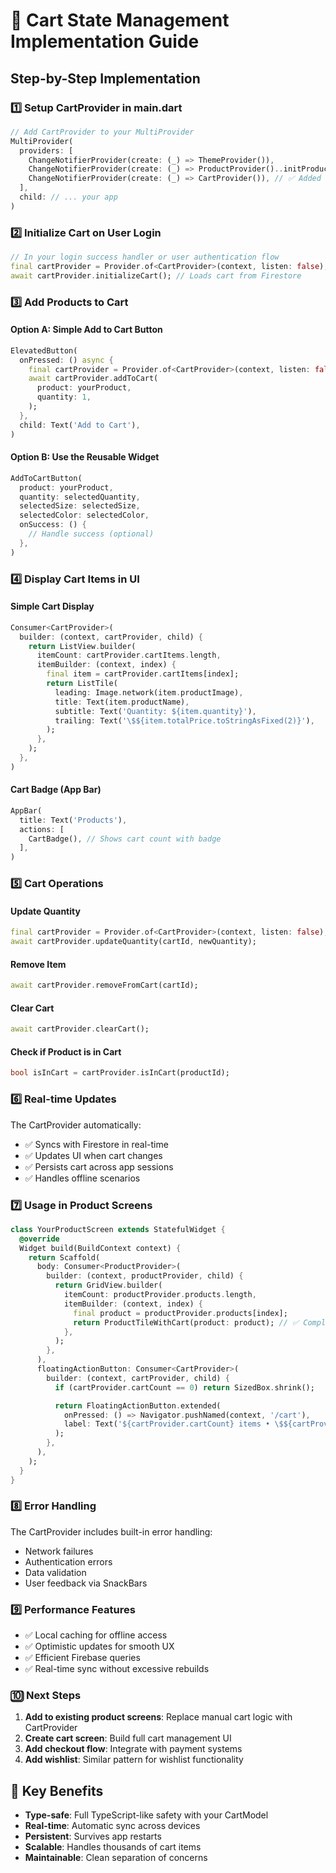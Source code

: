 # 🛒 Cart State Management Implementation Guide

## Step-by-Step Implementation

### 1️⃣ **Setup CartProvider in main.dart**

```dart
// Add CartProvider to your MultiProvider
MultiProvider(
  providers: [
    ChangeNotifierProvider(create: (_) => ThemeProvider()),
    ChangeNotifierProvider(create: (_) => ProductProvider()..initProductsStream()),
    ChangeNotifierProvider(create: (_) => CartProvider()), // ✅ Added
  ],
  child: // ... your app
)
```

### 2️⃣ **Initialize Cart on User Login**

```dart
// In your login success handler or user authentication flow
final cartProvider = Provider.of<CartProvider>(context, listen: false);
await cartProvider.initializeCart(); // Loads cart from Firestore
```

### 3️⃣ **Add Products to Cart**

#### Option A: Simple Add to Cart Button

```dart
ElevatedButton(
  onPressed: () async {
    final cartProvider = Provider.of<CartProvider>(context, listen: false);
    await cartProvider.addToCart(
      product: yourProduct,
      quantity: 1,
    );
  },
  child: Text('Add to Cart'),
)
```

#### Option B: Use the Reusable Widget

```dart
AddToCartButton(
  product: yourProduct,
  quantity: selectedQuantity,
  selectedSize: selectedSize,
  selectedColor: selectedColor,
  onSuccess: () {
    // Handle success (optional)
  },
)
```

### 4️⃣ **Display Cart Items in UI**

#### Simple Cart Display

```dart
Consumer<CartProvider>(
  builder: (context, cartProvider, child) {
    return ListView.builder(
      itemCount: cartProvider.cartItems.length,
      itemBuilder: (context, index) {
        final item = cartProvider.cartItems[index];
        return ListTile(
          leading: Image.network(item.productImage),
          title: Text(item.productName),
          subtitle: Text('Quantity: ${item.quantity}'),
          trailing: Text('\$${item.totalPrice.toStringAsFixed(2)}'),
        );
      },
    );
  },
)
```

#### Cart Badge (App Bar)

```dart
AppBar(
  title: Text('Products'),
  actions: [
    CartBadge(), // Shows cart count with badge
  ],
)
```

### 5️⃣ **Cart Operations**

#### Update Quantity

```dart
final cartProvider = Provider.of<CartProvider>(context, listen: false);
await cartProvider.updateQuantity(cartId, newQuantity);
```

#### Remove Item

```dart
await cartProvider.removeFromCart(cartId);
```

#### Clear Cart

```dart
await cartProvider.clearCart();
```

#### Check if Product is in Cart

```dart
bool isInCart = cartProvider.isInCart(productId);
```

### 6️⃣ **Real-time Updates**

The CartProvider automatically:

- ✅ Syncs with Firestore in real-time
- ✅ Updates UI when cart changes
- ✅ Persists cart across app sessions
- ✅ Handles offline scenarios

### 7️⃣ **Usage in Product Screens**

```dart
class YourProductScreen extends StatefulWidget {
  @override
  Widget build(BuildContext context) {
    return Scaffold(
      body: Consumer<ProductProvider>(
        builder: (context, productProvider, child) {
          return GridView.builder(
            itemCount: productProvider.products.length,
            itemBuilder: (context, index) {
              final product = productProvider.products[index];
              return ProductTileWithCart(product: product); // ✅ Complete cart functionality
            },
          );
        },
      ),
      floatingActionButton: Consumer<CartProvider>(
        builder: (context, cartProvider, child) {
          if (cartProvider.cartCount == 0) return SizedBox.shrink();

          return FloatingActionButton.extended(
            onPressed: () => Navigator.pushNamed(context, '/cart'),
            label: Text('${cartProvider.cartCount} items • \$${cartProvider.totalAmount.toStringAsFixed(2)}'),
          );
        },
      ),
    );
  }
}
```

### 8️⃣ **Error Handling**

The CartProvider includes built-in error handling:

- Network failures
- Authentication errors
- Data validation
- User feedback via SnackBars

### 9️⃣ **Performance Features**

- ✅ Local caching for offline access
- ✅ Optimistic updates for smooth UX
- ✅ Efficient Firebase queries
- ✅ Real-time sync without excessive rebuilds

### 🔟 **Next Steps**

1. **Add to existing product screens**: Replace manual cart logic with CartProvider
2. **Create cart screen**: Build full cart management UI
3. **Add checkout flow**: Integrate with payment systems
4. **Add wishlist**: Similar pattern for wishlist functionality

## 🎯 Key Benefits

- **Type-safe**: Full TypeScript-like safety with your CartModel
- **Real-time**: Automatic sync across devices
- **Persistent**: Survives app restarts
- **Scalable**: Handles thousands of cart items
- **Maintainable**: Clean separation of concerns
